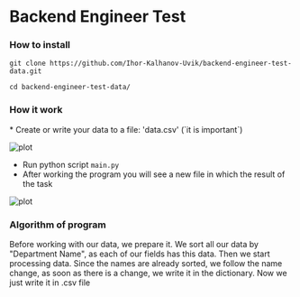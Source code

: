 # Backend Engineer Test

<h3>How to install </h3>

```
git clone https://github.com/Ihor-Kalhanov-Uvik/backend-engineer-test-data.git

cd backend-engineer-test-data/
````

<h3>How it work</h3>
* Create or write your data to a file: 'data.csv' (`it is important`)

![plot](docs/main_csv.png)
* Run python script `main.py`
* After working the program you will see a new file in which the result of the task


![plot](docs/result_data_table.png)

<h3>Algorithm of program</h3>

<p>Before working with our data, we prepare it. We sort all our data by "Department Name", as each of our fields has this data. Then we start processing data.  
Since the names are already sorted, we follow the name change, as soon as there is a change, we write it in the dictionary. Now we just write it in .csv file
</p>




